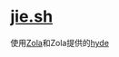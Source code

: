 # [jie.sh](https://jie.sh)

使用[Zola](https://github.com/getzola/zola)和Zola提供的[hyde](https://github.com/getzola/hyde)
